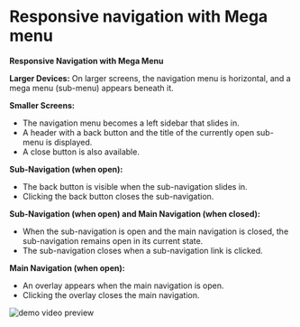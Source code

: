 # Responsive navigation with Mega menu

**Responsive Navigation with Mega Menu**

**Larger Devices:**
On larger screens, the navigation menu is horizontal, and a mega menu (sub-menu) appears beneath it.

**Smaller Screens:**

- The navigation menu becomes a left sidebar that slides in.
- A header with a back button and the title of the currently open sub-menu is displayed.
- A close button is also available.

**Sub-Navigation (when open):**
- The back button is visible when the sub-navigation slides in.
- Clicking the back button closes the sub-navigation.

**Sub-Navigation (when open) and Main Navigation (when closed):**
- When the sub-navigation is open and the main navigation is closed, the sub-navigation remains open in its current state.
- The sub-navigation closes when a sub-navigation link is clicked.

**Main Navigation (when open):**
- An overlay appears when the main navigation is open.
- Clicking the overlay closes the main navigation.

![demo video preview](https://cln.sh/HTJL3CBy)
